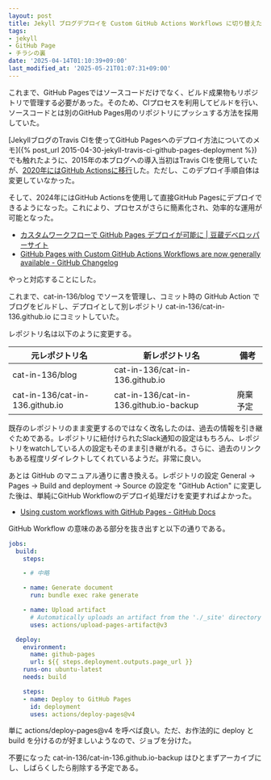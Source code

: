 ```yaml
---
layout: post
title: Jekyll ブログデプロイを Custom GitHub Actions Workflows に切り替えた
tags:
- jekyll
- GitHub Page
- チラシの裏
date: '2025-04-14T01:10:39+09:00'
last_modified_at: '2025-05-21T01:07:31+09:00'
---
```

これまで、GitHub Pagesではソースコードだけでなく、ビルド成果物もリポジトリで管理する必要があった。そのため、CIプロセスを利用してビルドを行い、ソースコードとは別のGitHub Pages用のリポジトリにプッシュする方法を採用していた。

[JekyllブログのTravis CIを使ってGitHub Pagesへのデプロイ方法についてのメモ]({% post_url 2015-04-30-jekyll-travis-ci-github-pages-deployment %})でも触れたように、2015年の本ブログへの導入当初はTravis CIを使用していたが、[2020年にはGitHub Actionsに移行](https://github.com/cat-in-136/cat-in-136.github.io/pull/9)した。ただし、このデプロイ手順自体は変更していなかった。

そして、2024年にはGitHub Actionsを使用して直接GitHub Pagesにデプロイできるようになった。これにより、プロセスがさらに簡素化され、効率的な運用が可能となった。

- [カスタムワークフローで GitHub Pages デプロイが可能に \| 豆蔵デベロッパーサイト](https://developer.mamezou-tech.com/blogs/2022/09/08/github-pages-new-deploy-method/)
- [GitHub Pages with Custom GitHub Actions Workflows are now generally available \- GitHub Changelog](https://github.blog/changelog/2024-03-25-github-pages-with-custom-github-actions-workflows-are-now-generally-available/)

やっと対応することにした。

これまで、cat-in-136/blog でソースを管理し、コミット時の GitHub Action でブログをビルドし、デプロイとして別レポジトリ cat-in-136/cat-in-136.github.io にコミットしていた。

レポジトリ名は以下のように変更する。

|元レポジトリ名                 |新レポジトリ名                        |備考    |
|-------------------------------|--------------------------------------|--------|
|cat-in-136/blog                |cat-in-136/cat-in-136.github.io       |        |
|cat-in-136/cat-in-136.github.io|cat-in-136/cat-in-136.github.io-backup|廃棄予定|

既存のレポジトリのまま変更するのではなく改名したのは、過去の情報を引き継ぐためである。レポジトリに紐付けられたSlack通知の設定はもちろん、レポジトリをwatchしている人の設定もそのまま引き継がれる。さらに、過去のリンクもある程度リダイレクトしてくれているようだ。非常に良い。

あとは GitHub のマニュアル通りに書き換える。レポジトリの設定 General -> Pages -> Build and deployment -> Source の設定を "GitHub Action" に変更した後は、単純にGitHub Workflowのデプロイ処理だけを変更すればよかった。

- [Using custom workflows with GitHub Pages \- GitHub Docs](https://docs.github.com/en/pages/getting-started-with-github-pages/using-custom-workflows-with-github-pages)

GitHub Workflow の意味のある部分を抜き出すと以下の通りである。

```yaml
jobs:
  build:
    steps:

    - # 中略

    - name: Generate document
      run: bundle exec rake generate

    - name: Upload artifact
      # Automatically uploads an artifact from the './_site' directory by default
      uses: actions/upload-pages-artifact@v3

  deploy:
    environment:
      name: github-pages
      url: ${{ steps.deployment.outputs.page_url }}
    runs-on: ubuntu-latest
    needs: build

    steps:
    - name: Deploy to GitHub Pages
      id: deployment
      uses: actions/deploy-pages@v4
```

単に actions/deploy-pages@v4 を呼べば良い。ただ、お作法的に deploy と build を分けるのが好ましいようなので、ジョブを分けた。

不要になった cat-in-136/cat-in-136.github.io-backup はひとまずアーカイブにし、しばらくしたら削除する予定である。
